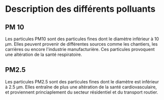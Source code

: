 # Description des différents polluants

## PM 10
Les particules PM10 sont des particules fines dont le diamètre inférieur à 10 µm. Elles peuvent provenir de différentes sources comme les chantiers, les carrières ou encore l'industrie manufacturière. Ces particules provoquent une altération de la santé respiratoire.

## PM2.5
Les particules PM2.5 sont des particules fines dont le diamètre est inférieur à 2.5 µm. Elles entraîne de plus une altération de la santé cardiovasculaire, et proviennent princiaplement du secteur résidentiel et du transport routier.
